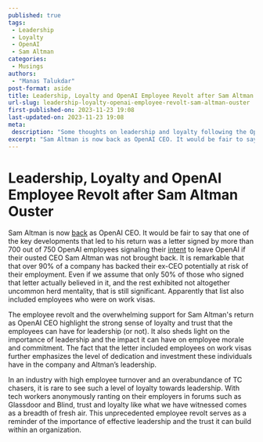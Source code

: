 ```yaml
---
published: true
tags:
 - Leadership
 - Loyalty
 - OpenAI
 - Sam Altman
categories:
 - Musings
authors:
 - "Manas Talukdar"
post-format: aside
title: Leadership, Loyalty and OpenAI Employee Revolt after Sam Altman Ouster
url-slug: leadership-loyalty-openai-employee-revolt-sam-altman-ouster
first-published-on: 2023-11-23 19:08
last-updated-on: 2023-11-23 19:08
meta:
 description: "Some thoughts on leadership and loyalty following the OpenAI employee revolt after Sam Altman's ouster."
excerpt: "Sam Altman is now back as OpenAI CEO. It would be fair to say that one of the key developments that led to his return"
---
```


# Leadership, Loyalty and OpenAI Employee Revolt after Sam Altman Ouster

Sam Altman is now [back](https://www.msn.com/en-us/money/companies/sam-altman-is-set-to-return-as-the-ceo-of-openai/ar-AA1kkDLf) as OpenAI CEO. It would be fair to say that one of the key developments that led to his return was a letter signed by more than 700 out of 750 OpenAI employees signaling their [intent](https://www.wired.com/story/openai-staff-walk-protest-sam-altman/) to leave OpenAI if their ousted CEO Sam Altman was not brought back. It is remarkable that that over 90% of a company has backed their ex-CEO potentially at risk of their employment. Even if we assume that only 50% of those who signed that letter actually believed in it, and the rest exhibited not altogether uncommon herd mentality, that is still significant. Apparently that list also included employees who were on work visas.

The employee revolt and the overwhelming support for Sam Altman's return as OpenAI CEO highlight the strong sense of loyalty and trust that the employees can have for leadership (or not). It also sheds light on the importance of leadership and the impact it can have on employee morale and commitment. The fact that the letter included employees on work visas further emphasizes the level of dedication and investment these individuals have in the company and Altman’s leadership.

In an industry with high employee turnover and an overabundance of TC chasers, it is rare to see such a level of loyalty towards leadership. With tech workers anonymously ranting on their employers in forums such as Glassdoor and Blind, trust and loyalty like what we have witnessed comes as a breadth of fresh air. This unprecedented employee revolt serves as a reminder of the importance of effective leadership and the trust it can build within an organization.

